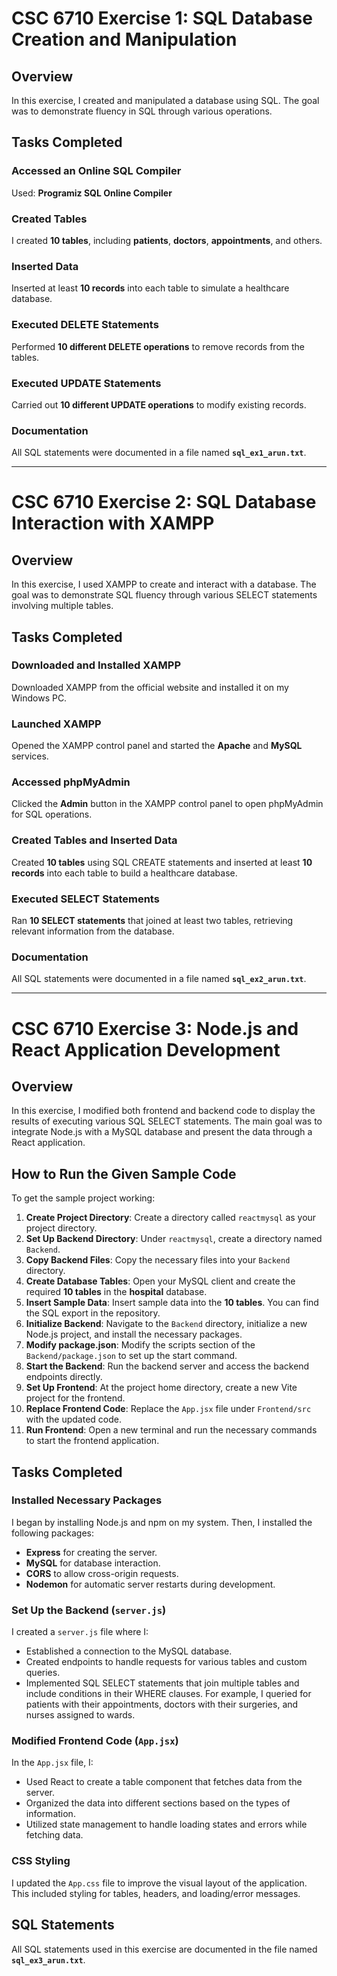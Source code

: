 # **CSC 6710 Exercise 1: SQL Database Creation and Manipulation**

## **Overview**
In this exercise, I created and manipulated a database using SQL. The goal was to demonstrate fluency in SQL through various operations.

## **Tasks Completed**

### **Accessed an Online SQL Compiler**
Used: **Programiz SQL Online Compiler**

### **Created Tables**
I created **10 tables**, including **patients**, **doctors**, **appointments**, and others.

### **Inserted Data**
Inserted at least **10 records** into each table to simulate a healthcare database.

### **Executed DELETE Statements**
Performed **10 different DELETE operations** to remove records from the tables.

### **Executed UPDATE Statements**
Carried out **10 different UPDATE operations** to modify existing records.

### **Documentation**
All SQL statements were documented in a file named **`sql_ex1_arun.txt`**.

---

# **CSC 6710 Exercise 2: SQL Database Interaction with XAMPP**

## **Overview**
In this exercise, I used XAMPP to create and interact with a database. The goal was to demonstrate SQL fluency through various SELECT statements involving multiple tables.

## **Tasks Completed**

### **Downloaded and Installed XAMPP**
Downloaded XAMPP from the official website and installed it on my Windows PC.

### **Launched XAMPP**
Opened the XAMPP control panel and started the **Apache** and **MySQL** services.

### **Accessed phpMyAdmin**
Clicked the **Admin** button in the XAMPP control panel to open phpMyAdmin for SQL operations.

### **Created Tables and Inserted Data**
Created **10 tables** using SQL CREATE statements and inserted at least **10 records** into each table to build a healthcare database.

### **Executed SELECT Statements**
Ran **10 SELECT statements** that joined at least two tables, retrieving relevant information from the database.

### **Documentation**
All SQL statements were documented in a file named **`sql_ex2_arun.txt`**.

---

# **CSC 6710 Exercise 3: Node.js and React Application Development**

## **Overview**
In this exercise, I modified both frontend and backend code to display the results of executing various SQL SELECT statements. The main goal was to integrate Node.js with a MySQL database and present the data through a React application.

## **How to Run the Given Sample Code**

To get the sample project working:

1. **Create Project Directory**: Create a directory called `reactmysql` as your project directory.
2. **Set Up Backend Directory**: Under `reactmysql`, create a directory named `Backend`.
3. **Copy Backend Files**: Copy the necessary files into your `Backend` directory.
4. **Create Database Tables**: Open your MySQL client and create the required **10 tables** in the **hospital** database.
5. **Insert Sample Data**: Insert sample data into the **10 tables**. You can find the SQL export in the repository.
6. **Initialize Backend**: Navigate to the `Backend` directory, initialize a new Node.js project, and install the necessary packages.
7. **Modify package.json**: Modify the scripts section of the `Backend/package.json` to set up the start command.
8. **Start the Backend**: Run the backend server and access the backend endpoints directly.
9. **Set Up Frontend**: At the project home directory, create a new Vite project for the frontend.
10. **Replace Frontend Code**: Replace the `App.jsx` file under `Frontend/src` with the updated code.
11. **Run Frontend**: Open a new terminal and run the necessary commands to start the frontend application.

## **Tasks Completed**

### **Installed Necessary Packages**
I began by installing Node.js and npm on my system. Then, I installed the following packages:
- **Express** for creating the server.
- **MySQL** for database interaction.
- **CORS** to allow cross-origin requests.
- **Nodemon** for automatic server restarts during development.

### **Set Up the Backend (`server.js`)**
I created a `server.js` file where I:
- Established a connection to the MySQL database.
- Created endpoints to handle requests for various tables and custom queries.
- Implemented SQL SELECT statements that join multiple tables and include conditions in their WHERE clauses. For example, I queried for patients with their appointments, doctors with their surgeries, and nurses assigned to wards.

### **Modified Frontend Code (`App.jsx`)**
In the `App.jsx` file, I:
- Used React to create a table component that fetches data from the server.
- Organized the data into different sections based on the types of information.
- Utilized state management to handle loading states and errors while fetching data.

### **CSS Styling**
I updated the `App.css` file to improve the visual layout of the application. This included styling for tables, headers, and loading/error messages.

## **SQL Statements**
All SQL statements used in this exercise are documented in the file named **`sql_ex3_arun.txt`**.
